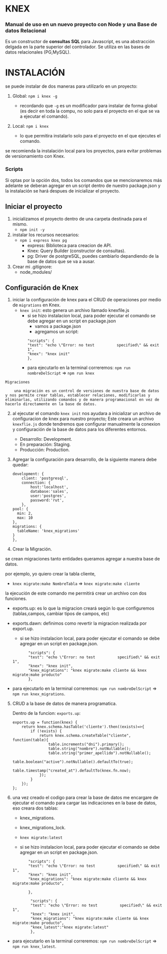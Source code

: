 #   KNEX 
### Manual de uso en un nuevo proyecto con Node y una Base de datos Relacional 

Es un constructor de **consultas SQL** para Javascript, es una abstracción delgada en la parte superior del controlador. Se utiliza en las bases de datos relacionales (PG,MySQL).

# INSTALACIÓN

se puede instalar de dos maneras para utilizarlo en un proyecto: 

1. Global: `npm i knex -g` 
    - recordando que `-g` es un modificador para instalar de forma global (es decir en toda la compu, no solo para el proyecto en el que se va a ejecutar el comando).

2. Local: `npm i knex`
    - lo que permitira instalarlo solo para el proyecto en el que ejecutes el comando.

se recomienda la instalación local para los proyectos, para evitar problemas de versionamiento con Knex.

### Scripts

Si optas por la opción dos, todos los comandos que se mencionaremos más adelante se deberan agregar en un script dentro de nuestro package.json y la instalación se hará despues de inicializar el proyecto.

## Iniciar el proyecto

1. inicializamos el proyecto dentro de una carpeta destinada para el mismo.
    - `npm init -y`
2. instalar los recursos necesarios:
    - `npm i express knex pg`
        - express: Biblioteca para creacion de API.
        - Knex: Query Builder (constructor de consultas).
        - pg: Driver de postgreSQL, puedes cambiarlo depandiendo de la base de datos que se va a ausar.
3. Crear mi .gitignore:
    - node_modules/

## Configuración de Knex

1. iniciar la configuración de knex para el CRUD de operaciones por medio de `migrations` en Knex.
    - `knex init`: esto genera un archivo llamado knexfile.js
        - si se hizo instalacion local, para poder ejecutar el comando se debe agregar en un script en package.json
            - vamos a package.json
            - agregamos un script: 
            ```
            "scripts": {
            "test": "echo \"Error: no test          specified\" && exit 1",
            "knex": "knex init"
            },
            ```
        - para ejecutarlo en la terminal correremos: `npm run nombreDelScript` => `npm run knex`
```
Migraciones

    una migración es un control de versiones de nuestra base de datos y nos permite crear tablas, establecer relaciones, modificarlas y eliminarlas, utilizando comandos y de manera programacional en vez de hacerlo directamente en la base de datos.
```

2.  al ejecutar el comando `knex init` nos ayudara a inicializar un archivo de configuracion de knex para nuestro proyecto; Este creara un archivo `knexflie.js` donde tendremos que configurar manualmente la conexion y configuración de la base de datos para los diferentes entornos.
    - Desarrollo: Development.
    - En preparación: Staging.
    - Producción: Production.
3. Agregar la configuración para desarrollo, de la siguiente manera debe quedar:
    ```
    development: {
        client: 'postgresql',
        connection: {
            host:'localhost',
            database:'sales',
            user:'postgres',
            password:'rut',
        },
    pool: {
      min: 2,
      max: 10
    },
    migrations: {
      tableName: 'knex_migrations'
    }
    },
    ```

4. Crear la Migración.

se crean migraciones tanto entidades queramos agregar a nuestra base de datos.

por ejemplo, yo quiero crear la tabla cliente,
-   `knex migrate:make NombreTabla` => `knex migrate:make cliente`

la ejecución de este comando me permitirá crear un archivo con dos funciones.

- exports.up: es lo que la migracion creará según lo que configuremos (tablas,campos, cambiar tipos de campos, etc)
- exports.dawn: definimos como revertir la migracion realizada por export.up.

    - si se hizo instalacion local, para poder ejecutar el comando se debe agregar en un script en package.json.
     ```
            "scripts": {
            "test": "echo \"Error: no test          specified\" && exit 1",
            "knex": "knex init",
            "knex_migrations": "knex migrate:make cliente && knex migrate:make producto"
            },
    ```
- para ejecutarlo en la terminal correremos: `npm run nombreDelScript` => `npm run knex_migrations`.

5.  CRUD a la base de datos de manera programatica.

    Dentro de la funcion: `exports.up`:
    ```
    exports.up = function(knex) {
        return knex.schema.hasTable('cliente').then((exists)=>{
            if (!exists) {
                return knex.schema.createTable("cliente", function(table){
                    table.increments("dni").primary();
                    table.string("nombre").notNullable();
                    table.string("primer_apellido").notNullable();
                    table.boolean("active").notNullable().defaultTo(true);
                    table.timestamp("created_at").defaultTo(knex.fn.now);
                });
            }
        });
    };
    ```
6. una vez creado el codigo para crear la base de datos me encargare de ejecutar el comando para cargar las indicaciones en la base de datos, eso creara dos tablas:
    - knex_migrations.
    - knex_migrations_lock.

    - `knex migrate:latest`

    - si se hizo instalacion local, para poder ejecutar el comando se debe agregar en un script en package.json.
     ```
            "scripts": {
            "test": "echo \"Error: no test          specified\" && exit 1",
            "knex": "knex init",
            "knex_migrations": "knex migrate:make cliente && knex migrate:make producto",
            
            },
    ```
    ```
            "scripts": {
            "test": "echo \"Error: no test          specified\" && exit 1",
            "knex": "knex init",
            "knex_migrations": "knex migrate:make cliente && knex migrate:make producto",
            "knex_latest":"knex migrate:latest"
            },
    ```
    
- para ejecutarlo en la terminal correremos: `npm run nombreDelScript` => `npm run knex_latest`.
